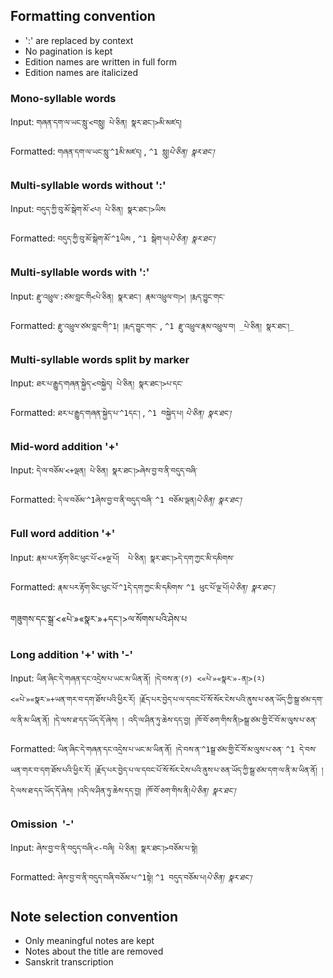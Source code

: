 ## Formatting convention

*   ':' are replaced by context
*   No pagination is kept
*   Edition names are written in full form
*   Edition names are italicized

### Mono-syllable words

Input: `གཞན་དག་ལ་ཡང་སླུ་<བསླུ། པེ་ཅིན། སྣར་ཐང་།>མི་མཛད།`

Formatted: `གཞན་དག་ལ་ཡང་སླུ་^1མི་མཛད།` , `^1 སླུ།`_`པེ་ཅིན། སྣར་ཐང་།`_

### Multi-syllable words without ':'

Input: `བདུད་ཀྱི་བུ་མོ་སྒེག་མོ་<པ། པེ་ཅིན། སྣར་ཐང་།>ཡིས`

Formatted: `བདུད་ཀྱི་བུ་མོ་སྒེག་མོ་^1ཡིས` , `^1 སྒེག་པ།`_`པེ་ཅིན། སྣར་ཐང་།`_

### Multi-syllable words with ':'

Input: `རྫུ་འཕྲུལ་:ཙམ་བླང་གི<པེ་ཅིན། སྣར་ཐང་། རྣམ་འཕྲུལ་བ།>། །རྨད་བྱུང་གང་`

Formatted: `རྫུ་འཕྲུལ་ཙམ་བླང་གི^1། །རྨད་བྱུང་གང་` , `^1 རྫུ་འཕྲུལ་རྣམ་འཕྲུལ་བ། _པེ་ཅིན། སྣར་ཐང་།_`

### Multi-syllable words split by marker

Input: `ཐར་པ་རྒྱུད་གཞན་སྐྱེད་<བསྐྱེད། པེ་ཅིན། སྣར་ཐང་།>པ་དང་`

Formatted: `ཐར་པ་རྒྱུད་གཞན་སྐྱེད་པ་^1དང་།` , `^1 བསྐྱེད་པ།` _`པེ་ཅིན། སྣར་ཐང་།`_

### Mid-word addition '+' 

Input: `དེ་ལ་བཅོམ་<+ལྡན། པེ་ཅིན། སྣར་ཐང་།>ཞེས་བྱ་བ་ནི་བདུད་བཞི་`

Formatted: `དེ་ལ་བཅོམ་^1ཞེས་བྱ་བ་ནི་བདུད་བཞི་` `^1 བཅོམ་ལྡན།`_`པེ་ཅིན། སྣར་ཐང་།`_

### Full word addition '+'

Input: `རྣམ་པར་རྟོག་ཅིང་ཕུང་པོ་<+ལྔ་པོ།  པེ་ཅིན། སྣར་ཐང་།>དེ་དག་ཀྱང་མི་དམིགས་`

Formatted: `རྣམ་པར་རྟོག་ཅིང་ཕུང་པོ་^1དེ་དག་ཀྱང་མི་དམིགས་` `^1 ཕུང་པོ་ལྔ་པོ།`_`པེ་ཅིན། སྣར་ཐང་།`_

གཟུགས་དང་སྒྲ་<«པེ་»«སྣར་»+དང་།>ལ་སོགས་པའི་ཤེས་པ

### Long addition '+' with '-'

Input: `ཡིན་ཞིང་དེ་གཞན་དང་འདྲེས་པ་ཡང་མ་ཡིན་ནོ། །དེ་བས་ན་(༡) <«པེ་»«སྣར་»-ན།>(༢) <«པེ་»«སྣར་»+ཡན་གར་བ་དག་ཐོས་པའི་ཕྱིར་རོ། །རྗོད་པར་བྱེད་པ་ལ་དབང་པོ་སོ་སོར་ངེས་པའི་ནུས་པ་ཅན་ཡོད་ཀྱི་སྒྲ་ཙམ་དག་ལ་ནི་མ་ཡིན་ནོ། །དེ་ལས་ཐ་དད་ཡོད་དོ་ཞེས། ། འདི་ལ་ཤིན་ཏུ་ཆེས་དད་བྱ། །ཁོ་བོ་ཅག་གིས་ནི།>སྒྲ་ཙམ་གྱི་ངོ་བོ་མ་ལུས་པ་ཅན་`

Formatted: `ཡིན་ཞིང་དེ་གཞན་དང་འདྲེས་པ་ཡང་མ་ཡིན་ནོ། །དེ་བས་ན་^1སྒྲ་ཙམ་གྱི་ངོ་བོ་མ་ལུས་པ་ཅན་` `^1 དེ་བས་ཡན་གར་བ་དག་ཐོས་པའི་ཕྱིར་རོ། །རྗོད་པར་བྱེད་པ་ལ་དབང་པོ་སོ་སོར་ངེས་པའི་ནུས་པ་ཅན་ཡོད་ཀྱི་སྒྲ་ཙམ་དག་ལ་ནི་མ་ཡིན་ནོ། །དེ་ལས་ཐ་དད་ཡོད་དོ་ཞེས། །འདི་ལ་ཤིན་ཏུ་ཆེས་དད་བྱ། །ཁོ་བོ་ཅག་གིས་ནི།`_`པེ་ཅིན། སྣར་ཐང་།`_




### Omission  '-'

Input: `ཞེས་བྱ་བ་ནི་བདུད་བཞི་<-བཞི། པེ་ཅིན། སྣར་ཐང་།>བཅོམ་པ་སྟེ།`

Formatted: `ཞེས་བྱ་བ་ནི་བདུད་བཞི་བཅོམ་པ་^1སྟེ།` `^1 བདུད་བཅོམ་པ།`_`པེ་ཅིན། སྣར་ཐང་།`_

## Note selection convention

*   Only meaningful notes are kept
*   Notes about the title are removed
*   Sanskrit transcription
